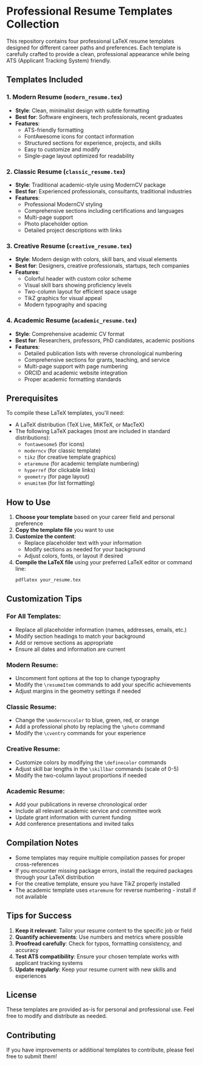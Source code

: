 # Professional Resume Templates Collection

This repository contains four professional LaTeX resume templates designed for different career paths and preferences. Each template is carefully crafted to provide a clean, professional appearance while being ATS (Applicant Tracking System) friendly.

## Templates Included

### 1. Modern Resume (`modern_resume.tex`)
- **Style**: Clean, minimalist design with subtle formatting
- **Best for**: Software engineers, tech professionals, recent graduates
- **Features**: 
  - ATS-friendly formatting
  - FontAwesome icons for contact information
  - Structured sections for experience, projects, and skills
  - Easy to customize and modify
  - Single-page layout optimized for readability

### 2. Classic Resume (`classic_resume.tex`)
- **Style**: Traditional academic-style using ModernCV package
- **Best for**: Experienced professionals, consultants, traditional industries
- **Features**:
  - Professional ModernCV styling
  - Comprehensive sections including certifications and languages
  - Multi-page support
  - Photo placeholder option
  - Detailed project descriptions with links

### 3. Creative Resume (`creative_resume.tex`)
- **Style**: Modern design with colors, skill bars, and visual elements
- **Best for**: Designers, creative professionals, startups, tech companies
- **Features**:
  - Colorful header with custom color scheme
  - Visual skill bars showing proficiency levels
  - Two-column layout for efficient space usage
  - TikZ graphics for visual appeal
  - Modern typography and spacing

### 4. Academic Resume (`academic_resume.tex`)
- **Style**: Comprehensive academic CV format
- **Best for**: Researchers, professors, PhD candidates, academic positions
- **Features**:
  - Detailed publication lists with reverse chronological numbering
  - Comprehensive sections for grants, teaching, and service
  - Multi-page support with page numbering
  - ORCID and academic website integration
  - Proper academic formatting standards

## Prerequisites

To compile these LaTeX templates, you'll need:

- A LaTeX distribution (TeX Live, MiKTeX, or MacTeX)
- The following LaTeX packages (most are included in standard distributions):
  - `fontawesome5` (for icons)
  - `moderncv` (for classic template)
  - `tikz` (for creative template graphics)
  - `etaremune` (for academic template numbering)
  - `hyperref` (for clickable links)
  - `geometry` (for page layout)
  - `enumitem` (for list formatting)

## How to Use

1. **Choose your template** based on your career field and personal preference
2. **Copy the template file** you want to use
3. **Customize the content**:
   - Replace placeholder text with your information
   - Modify sections as needed for your background
   - Adjust colors, fonts, or layout if desired
4. **Compile the LaTeX file** using your preferred LaTeX editor or command line:
   ```bash
   pdflatex your_resume.tex
   ```

## Customization Tips

### For All Templates:
- Replace all placeholder information (names, addresses, emails, etc.)
- Modify section headings to match your background
- Add or remove sections as appropriate
- Ensure all dates and information are current

### Modern Resume:
- Uncomment font options at the top to change typography
- Modify the `\resumeItem` commands to add your specific achievements
- Adjust margins in the geometry settings if needed

### Classic Resume:
- Change the `\moderncvcolor` to blue, green, red, or orange
- Add a professional photo by replacing the `\photo` command
- Modify the `\cventry` commands for your experience

### Creative Resume:
- Customize colors by modifying the `\definecolor` commands
- Adjust skill bar lengths in the `\skillbar` commands (scale of 0-5)
- Modify the two-column layout proportions if needed

### Academic Resume:
- Add your publications in reverse chronological order
- Include all relevant academic service and committee work
- Update grant information with current funding
- Add conference presentations and invited talks

## Compilation Notes

- Some templates may require multiple compilation passes for proper cross-references
- If you encounter missing package errors, install the required packages through your LaTeX distribution
- For the creative template, ensure you have TikZ properly installed
- The academic template uses `etaremune` for reverse numbering - install if not available

## Tips for Success

1. **Keep it relevant**: Tailor your resume content to the specific job or field
2. **Quantify achievements**: Use numbers and metrics where possible
3. **Proofread carefully**: Check for typos, formatting consistency, and accuracy
4. **Test ATS compatibility**: Ensure your chosen template works with applicant tracking systems
5. **Update regularly**: Keep your resume current with new skills and experiences

## License

These templates are provided as-is for personal and professional use. Feel free to modify and distribute as needed.

## Contributing

If you have improvements or additional templates to contribute, please feel free to submit them!
